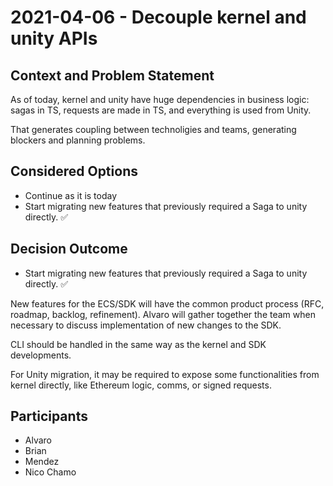 
# 2021-04-06 - Decouple kernel and unity APIs

## Context and Problem Statement

As of today, kernel and unity have huge dependencies in business logic: sagas in TS, requests are made in TS, and everything is used from Unity.

That generates coupling between technoligies and teams, generating blockers and planning problems.

## Considered Options

* Continue as it is today
* Start migrating new features that previously required a Saga to unity directly. ✅

## Decision Outcome

* Start migrating new features that previously required a Saga to unity directly. ✅

New features for the ECS/SDK will have the common product process (RFC, roadmap, backlog, refinement). Alvaro will gather together the team when necessary to discuss implementation of new changes to the SDK.

CLI should be handled in the same way as the kernel and SDK developments.

For Unity migration, it may be required to expose some functionalities from kernel directly, like Ethereum logic, comms, or signed requests.

## Participants

- Alvaro
- Brian
- Mendez
- Nico Chamo